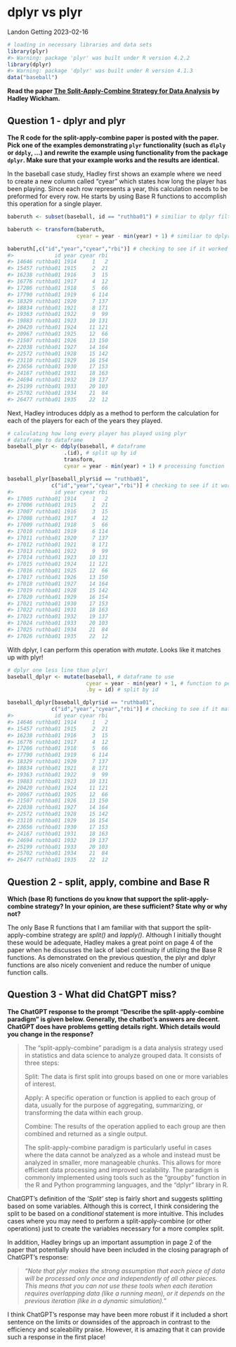 dplyr vs plyr
================
Landon Getting
2023-02-16

<!-- README.md is generated from README.Rmd. Please edit that file -->

``` r
# loading in necessary libraries and data sets
library(plyr)
#> Warning: package 'plyr' was built under R version 4.2.2
library(dplyr)
#> Warning: package 'dplyr' was built under R version 4.1.3
data("baseball")
```

**Read the paper [The Split-Apply-Combine Strategy for Data
Analysis](https://www.jstatsoft.org/article/view/v040i01) by Hadley
Wickham.**

## Question 1 - dplyr and plyr

**The R code for the split-apply-combine paper is posted with the paper.
Pick one of the examples demonstrating `plyr` functionality (such as
`dlply` or `ddply`, …) and rewrite the example using functionality from
the package `dplyr`. Make sure that your example works and the results
are identical.**

In the baseball case study, Hadley first shows an example where we need
to create a new column called “cyear” which states how long the player
has been playing. Since each row represents a year, this calculation
needs to be preformed for every row. He starts by using Base R functions
to accomplish this operation for a single player.

``` r
baberuth <- subset(baseball, id == "ruthba01") # similiar to dplyr filter

baberuth <- transform(baberuth, 
                      cyear = year - min(year) + 1) # similiar to dplyr mutate

baberuth[,c("id","year","cyear","rbi")] # checking to see if it worked
#>             id year cyear rbi
#> 14646 ruthba01 1914     1   2
#> 15457 ruthba01 1915     2  21
#> 16238 ruthba01 1916     3  15
#> 16776 ruthba01 1917     4  12
#> 17286 ruthba01 1918     5  66
#> 17790 ruthba01 1919     6 114
#> 18329 ruthba01 1920     7 137
#> 18834 ruthba01 1921     8 171
#> 19363 ruthba01 1922     9  99
#> 19883 ruthba01 1923    10 131
#> 20420 ruthba01 1924    11 121
#> 20967 ruthba01 1925    12  66
#> 21507 ruthba01 1926    13 150
#> 22038 ruthba01 1927    14 164
#> 22572 ruthba01 1928    15 142
#> 23110 ruthba01 1929    16 154
#> 23656 ruthba01 1930    17 153
#> 24167 ruthba01 1931    18 163
#> 24694 ruthba01 1932    19 137
#> 25199 ruthba01 1933    20 103
#> 25702 ruthba01 1934    21  84
#> 26477 ruthba01 1935    22  12
```

Next, Hadley introduces ddply as a method to perform the calculation for
each of the players for each of the years they played.

``` r
# calculating how long every player has played using plyr
# dataframe to dataframe
baseball_plyr <- ddply(baseball, # dataframe
                  .(id), # split up by id
                  transform, 
                  cyear = year - min(year) + 1) # processing function

baseball_plyr[baseball_plyr$id == "ruthba01",
              c("id","year","cyear","rbi")] # checking to see if it worked
#>             id year cyear rbi
#> 17005 ruthba01 1914     1   2
#> 17006 ruthba01 1915     2  21
#> 17007 ruthba01 1916     3  15
#> 17008 ruthba01 1917     4  12
#> 17009 ruthba01 1918     5  66
#> 17010 ruthba01 1919     6 114
#> 17011 ruthba01 1920     7 137
#> 17012 ruthba01 1921     8 171
#> 17013 ruthba01 1922     9  99
#> 17014 ruthba01 1923    10 131
#> 17015 ruthba01 1924    11 121
#> 17016 ruthba01 1925    12  66
#> 17017 ruthba01 1926    13 150
#> 17018 ruthba01 1927    14 164
#> 17019 ruthba01 1928    15 142
#> 17020 ruthba01 1929    16 154
#> 17021 ruthba01 1930    17 153
#> 17022 ruthba01 1931    18 163
#> 17023 ruthba01 1932    19 137
#> 17024 ruthba01 1933    20 103
#> 17025 ruthba01 1934    21  84
#> 17026 ruthba01 1935    22  12
```

With dplyr, I can perform this operation with *mutate*. Looks like it
matches up with plyr!

``` r
# dplyr one less line than plyr!
baseball_dplyr <- mutate(baseball, # dataframe to use
                         cyear = year - min(year) + 1, # function to perform
                         .by = id) # split by id

baseball_dplyr[baseball_dplyr$id == "ruthba01",
              c("id","year","cyear","rbi")] # checking to see if it matches 
#>             id year cyear rbi
#> 14646 ruthba01 1914     1   2
#> 15457 ruthba01 1915     2  21
#> 16238 ruthba01 1916     3  15
#> 16776 ruthba01 1917     4  12
#> 17286 ruthba01 1918     5  66
#> 17790 ruthba01 1919     6 114
#> 18329 ruthba01 1920     7 137
#> 18834 ruthba01 1921     8 171
#> 19363 ruthba01 1922     9  99
#> 19883 ruthba01 1923    10 131
#> 20420 ruthba01 1924    11 121
#> 20967 ruthba01 1925    12  66
#> 21507 ruthba01 1926    13 150
#> 22038 ruthba01 1927    14 164
#> 22572 ruthba01 1928    15 142
#> 23110 ruthba01 1929    16 154
#> 23656 ruthba01 1930    17 153
#> 24167 ruthba01 1931    18 163
#> 24694 ruthba01 1932    19 137
#> 25199 ruthba01 1933    20 103
#> 25702 ruthba01 1934    21  84
#> 26477 ruthba01 1935    22  12
```

## Question 2 - split, apply, combine and Base R

**Which (base R) functions do you know that support the
split-apply-combine strategy? In your opinion, are these sufficient?
State why or why not?**

The only Base R functions that I am familiar with that support the
split-apply-combine strategy are *split()* and *lapply()*. Although I
initially thought these would be adequate, Hadley makes a great point on
page 4 of the paper when he discusses the lack of label continuity if
utilizing the Base R functions. As demonstrated on the previous
question, the plyr and dplyr functions are also nicely convenient and
reduce the number of unique function calls.

## Question 3 - What did ChatGPT miss?

**The ChatGPT response to the prompt “Describe the split-apply-combine
paradigm” is given below. Generally, the chatbot’s answers are decent.
ChatGPT does have problems getting details right. Which details would
you change in the response?**

> The “split-apply-combine” paradigm is a data analysis strategy used in
> statistics and data science to analyze grouped data. It consists of
> three steps:
>
> Split: The data is first split into groups based on one or more
> variables of interest.
>
> Apply: A specific operation or function is applied to each group of
> data, usually for the purpose of aggregating, summarizing, or
> transforming the data within each group.
>
> Combine: The results of the operation applied to each group are then
> combined and returned as a single output.
>
> The split-apply-combine paradigm is particularly useful in cases where
> the data cannot be analyzed as a whole and instead must be analyzed in
> smaller, more manageable chunks. This allows for more efficient data
> processing and improved scalability. The paradigm is commonly
> implemented using tools such as the “groupby” function in the R and
> Python programming languages, and the “dplyr” library in R.

ChatGPT’s definition of the *‘Split’* step is fairly short and suggests
splitting based on some variables. Although this is correct, I think
considering the split to be based on a *conditional* statement is more
intuitive. This includes cases where you may need to perform a
split-apply-combine (or other operations) just to create the variables
necessary for a more complex split.

In addition, Hadley brings up an important assumption in page 2 of the
paper that potentially should have been included in the closing
paragraph of ChatGPT’s response:

> *“Note that plyr makes the strong assumption that each piece of data
> will be processed only once and independently of all other pieces.
> This means that you can not use these tools when each iteration
> requires overlapping data (like a running mean), or it depends on the
> previous iteration (like in a dynamic simulation).”*

I think ChatGPT’s response may have been more robust if it included a
short sentence on the limits or downsides of the approach in contrast to
the efficiency and scaleability praise. However, it is amazing that it
can provide such a response in the first place!
